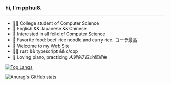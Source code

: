 ### hi, I\`m pphui8.

* * *

-   👨‍🎓 College student of Computer Science
-   💬 English && Japanese && Chinese
-   🧐 Interested in all feild of Computer Science
-   🍚 Favorite food: beef rice noodle and curry rice. コーラ最高
-   🎏 Welcome to my [Web Site](https://pphui8.com)
-   👨‍💻 rust && typescript && c/cpp
-   🎹 Loving piano, practicing *永远的7日之都组曲*  

[![Top Langs](https://github-readme-stats.vercel.app/api/top-langs/?username=pphui8&layout=compact)](https://github.com/anuraghazra/github-readme-stats)

[![Anurag's GitHub stats](https://github-readme-stats.vercel.app/api?username=pphui8&count_private=true&show_icons=true&border_color=39c5bb)](https://github.com/anuraghazra/github-readme-stats)
